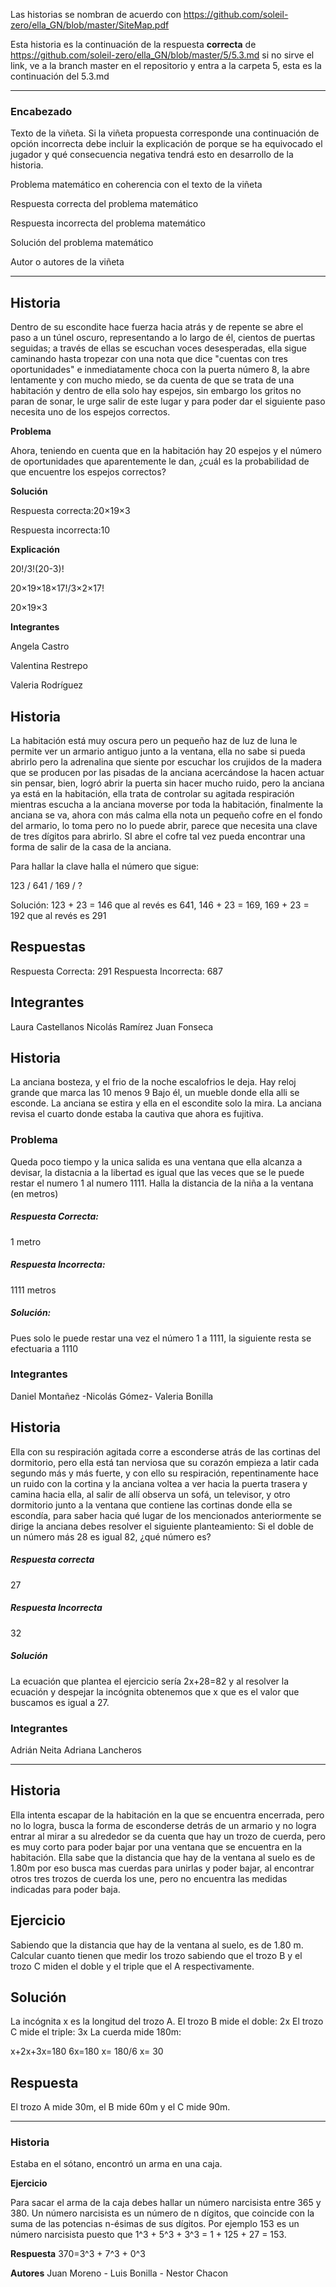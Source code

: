 Las historias se nombran de acuerdo con https://github.com/soleil-zero/ella_GN/blob/master/SiteMap.pdf

Esta historia es la continuación de la respuesta **correcta** de https://github.com/soleil-zero/ella_GN/blob/master/5/5.3.md 
si no sirve el link, ve a la branch master en el repositorio y entra a la carpeta 5, esta es la continuación del 5.3.md

**********************************************************************
### Encabezado

Texto de la viñeta. Si la viñeta propuesta corresponde una continuación de opción incorrecta debe incluir la explicación de porque se ha equivocado el jugador y qué consecuencia negativa tendrá esto en desarrollo de la historia.

Problema matemático en coherencia con el texto de la viñeta

Respuesta correcta del problema matemático

Respuesta incorrecta del problema matemático

Solución del problema matemático

Autor o autores de la viñeta
**********************************************************************
## Historia
Dentro de su escondite hace fuerza hacia atrás y de repente se abre el paso a un túnel oscuro, representando a lo largo   de  él, cientos de puertas seguidas; a través de ellas se escuchan voces desesperadas, ella sigue caminando hasta tropezar con una nota que dice "cuentas con tres oportunidades" e inmediatamente choca con la puerta número 8, la abre lentamente y con mucho miedo, se da cuenta de que se trata de una habitación y dentro de ella solo hay espejos, sin embargo los gritos no paran de sonar, le urge salir de este lugar y para poder dar el siguiente paso necesita uno de los espejos correctos. 

**Problema**

Ahora, teniendo en cuenta que en la habitación hay 20 espejos y el número de oportunidades que aparentemente le dan, ¿cuál es la probabilidad de que encuentre los espejos correctos? 

**Solución**

Respuesta correcta:20×19×3

Respuesta incorrecta:10

**Explicación** 

20!/3!(20-3)!

20×19×18×17!/3×2×17!

20×19×3

**Integrantes** 

Angela Castro 

Valentina Restrepo 

Valeria Rodríguez 


## Historia
La habitación está muy oscura pero un pequeño haz de luz de luna le permite ver un armario antiguo junto a la ventana, ella no sabe si pueda abrirlo pero la adrenalina que siente por escuchar los crujidos de la madera que se producen por las pisadas de la anciana acercándose la hacen actuar sin pensar, bien, logró abrir la puerta sin hacer mucho ruido, pero la anciana ya está en la habitación, ella trata de controlar su agitada respiración mientras escucha a la anciana moverse por toda la habitación, finalmente la anciana se va, ahora con más calma ella nota un pequeño cofre en el fondo del armario, lo toma pero no lo puede abrir, parece que necesita una clave de tres dígitos para abrirlo. SI abre el cofre tal vez pueda encontrar una forma de salir de la casa de la anciana.

Para hallar la clave halla el número que sigue:

123 / 641 / 169 / ?

Solución: 123 + 23 = 146 que al revés es 641, 146 + 23 = 169, 169 + 23 = 192 que al revés es 291

## Respuestas
Respuesta Correcta: 291
Respuesta Incorrecta: 687

## Integrantes
Laura Castellanos
Nicolás Ramírez
Juan Fonseca


## Historia

La anciana bosteza, y el frio de la noche
escalofrios le deja.
Hay reloj grande que marca las 10 menos 9 
Bajo él, un mueble
donde ella alli se esconde.
La anciana se estira 
y ella en el escondite
solo la mira.
La anciana revisa 
el cuarto donde estaba
la cautiva que ahora es fujitiva.

### Problema
 Queda poco tiempo  y la unica salida es una ventana que ella alcanza a devisar, la distacnia a la libertad es igual que las veces que se le puede restar el numero 1 al numero 1111.
 Halla la distancia de la niña a la ventana (en metros)
 
 ##### Respuesta Correcta: 
  1 metro

 ##### Respuesta Incorrecta:
  1111 metros 
  
 ##### Solución: 
  Pues solo le puede restar una vez el número 1 a 1111, la siguiente resta se efectuaria a 1110
  
  ### Integrantes
  Daniel Montañez -Nicolás Gómez- Valeria Bonilla
 

## Historia
Ella con su respiración agitada corre a esconderse atrás de las cortinas del dormitorio, pero ella está tan nerviosa que su corazón empieza a latir cada segundo más y más fuerte, y con ello su respiración, repentinamente hace un ruido con la cortina y la anciana voltea a ver hacia la puerta trasera y camina hacia ella, al salir de allí observa un sofá, un televisor, y otro dormitorio junto a la ventana que contiene las cortinas donde ella se escondía, para saber hacia qué lugar de los mencionados anteriormente se dirige la anciana debes resolver el siguiente planteamiento:
Si el doble de un número más 28 es igual 82, ¿qué número es?
##### Respuesta correcta
27
##### Respuesta Incorrecta 
32
##### Solución
La ecuación que plantea el ejercicio sería 2x+28=82 y al resolver la ecuación y despejar la incógnita obtenemos que x que es el valor que buscamos es igual a 27.
### Integrantes 
Adrián Neita
Adriana Lancheros 

***********************************************************************

## Historia 

Ella intenta escapar de la habitación en la que se encuentra encerrada, pero no lo logra, busca la forma de esconderse detrás de un armario y no logra entrar al mirar a su alrededor se da cuenta que hay un trozo de cuerda, pero es muy corto para poder bajar por una ventana que se encuentra en la habitación. Ella sabe que la distancia que hay de la ventana al suelo es de 1.80m por eso busca mas cuerdas para unirlas y poder bajar, al encontrar otros tres trozos de cuerda los une, pero no encuentra las medidas  indicadas para poder baja.

## Ejercicio
Sabiendo que la distancia que hay de la ventana al suelo, es de 1.80 m. Calcular cuanto tienen que medir los trozo sabiendo que el trozo B y el trozo C miden el doble y el triple que el A respectivamente.

## Solución 

La incógnita x es la longitud del trozo A.
El trozo B mide el doble: 2x
El trozo C mide el triple: 3x
La cuerda mide 180m:

x+2x+3x=180
6x=180
x= 180/6
x= 30
## Respuesta 
El trozo A mide 30m, el B mide 60m y el C mide 90m.

***********************************************************************
### Historia

Estaba en el sótano, encontró un arma en una caja. 

**Ejercicio**

Para sacar el arma de la caja debes hallar un número narcisista entre 365 y 380. Un número narcisista es un número de n dígitos, que coincide con la suma de las potencias n-ésimas de sus dígitos. Por ejemplo 153 es un número narcisista puesto que 1^3 + 5^3 + 3^3 = 1 + 125 + 27 = 153.

**Respuesta**
370=3^3 + 7^3 + 0^3

**Autores**
Juan Moreno - Luis Bonilla - Nestor Chacon
